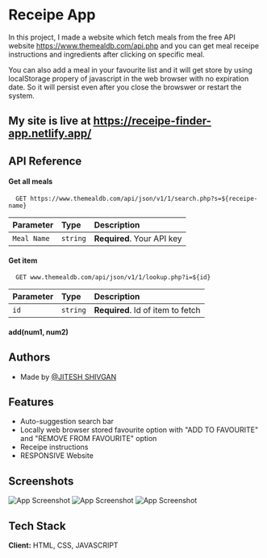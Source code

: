 # Receipe App

In this project, I made a website which fetch meals from the free API website https://www.themealdb.com/api.php and you can get meal receipe instructions and ingredients after clicking on specific meal. 

You can also add a meal in your favourite list and it will get store by using localStorage propery of javascript in the web browser with no expiration date. So it will persist even after you close the browswer or restart the system.

## My site is live at https://receipe-finder-app.netlify.app/

## API Reference

#### Get all meals

```http
  GET https://www.themealdb.com/api/json/v1/1/search.php?s=${receipe-name}
```

| Parameter | Type     | Description                |
| :-------- | :------- | :------------------------- |
| `Meal Name` | `string` | **Required**. Your API key |

#### Get item

```http
  GET www.themealdb.com/api/json/v1/1/lookup.php?i=${id}
```

| Parameter | Type     | Description                       |
| :-------- | :------- | :-------------------------------- |
| `id`      | `string` | **Required**. Id of item to fetch |

#### add(num1, num2)




## Authors

- Made by [@JITESH SHIVGAN](https://github.com/jiteshshivgan)


## Features

- Auto-suggestion search bar
- Locally web browser stored favourite option with "ADD TO FAVOURITE" and "REMOVE FROM FAVOURITE" option
- Receipe instructions 
- RESPONSIVE Website


## Screenshots

![App Screenshot](https://github.com/jiteshshivgan/Receipe-App/blob/main/Images/Screenshot_main.PNG)
![App Screenshot](https://github.com/jiteshshivgan/Receipe-App/blob/main/Images/Screenshot_meal.PNG)
![App Screenshot](https://github.com/jiteshshivgan/Receipe-App/blob/main/Images/Screenshot_details.PNG)

## Tech Stack

**Client:** HTML, CSS, JAVASCRIPT



